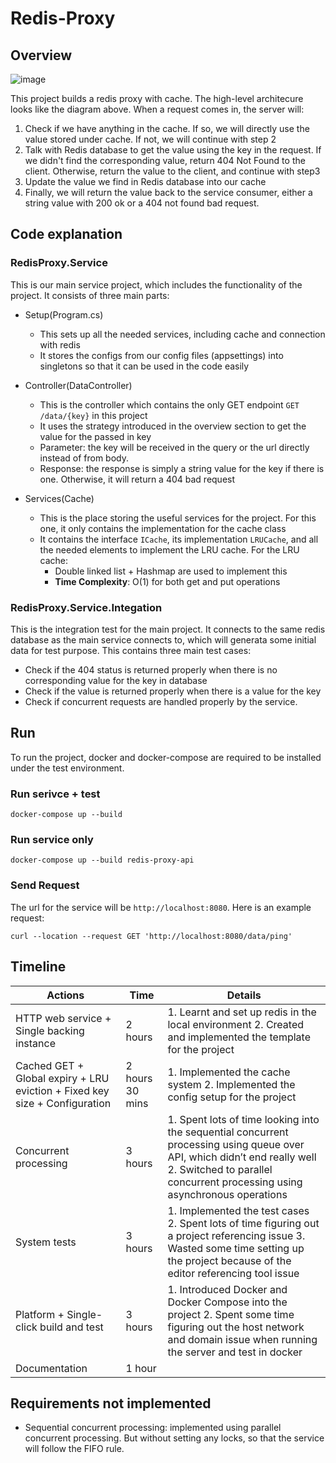 # Redis-Proxy

## Overview
![image](https://user-images.githubusercontent.com/22019482/164131043-ac081232-181f-492e-a195-218e35f8f3f0.png)

This project builds a redis proxy with cache. The high-level architecure looks like the diagram above. When a request comes in, the server will:
  1. Check if we have anything in the cache. If so, we will directly use the value stored under cache. If not, we will continue with step 2
  2. Talk with Redis database to get the value using the key in the request. If we didn't find the corresponding value, return 404 Not Found to the client. Otherwise, return the value to the client, and continue with step3
  3. Update the value we find in Redis database into our cache
  4. Finally, we will return the value back to the service consumer, either a string value with 200 ok or a 404 not found bad request.

## Code explanation

### RedisProxy.Service

This is our main service project, which includes the functionality of the project. It consists of three main parts:
  - Setup(Program.cs)
    - This sets up all the needed services, including cache and connection with redis
    - It stores the configs from our config files (appsettings) into singletons so that it can be used in the code easily 

  - Controller(DataController)
    - This is the controller which contains the only GET endpoint `GET /data/{key}` in this project
    - It uses the strategy introduced in the overview section to get the value for the passed in key
    - Parameter: the key will be received in the query or the url directly instead of from body. 
    - Response: the response is simply a string value for the key if there is one. Otherwise, it will return a 404 bad request
  - Services(Cache)
    - This is the place storing the useful services for the project. For this one, it only contains the implementation for the cache class 
    - It contains the interface `ICache`, its implementation `LRUCache`, and all the needed elements to implement the LRU cache. For the LRU cache:
      - Double linked list + Hashmap are used to implement this
      - **Time Complexity**: O(1) for both get and put operations

### RedisProxy.Service.Integation

This is the integration test for the main project. It connects to the same redis database as the main service connects to, which will generata some initial data for test purpose. This contains three main test cases:
  - Check if the 404 status is returned properly when there is no corresponding value for the key in database
  - Check if the value is returned properly when there is a value for the key
  - Check if concurrent requests are handled properly by the service.

## Run

To run the project, docker and docker-compose are required to be installed under the test environment.

### Run serivce + test

```
docker-compose up --build
```

### Run service only

```
docker-compose up --build redis-proxy-api
```

### Send Request

The url for the service will be `http://localhost:8080`. Here is an example request:
```
curl --location --request GET 'http://localhost:8080/data/ping'
```

## Timeline
| Actions | Time | Details |
| --- | --- | --- |
| HTTP web service + Single backing instance | 2 hours | 1. Learnt and set up redis in the local environment 2. Created and implemented the template for the project |
| Cached GET + Global expiry + LRU eviction + Fixed key size + Configuration | 2 hours 30 mins | 1. Implemented the cache system 2. Implemented the config setup for the project |
| Concurrent processing | 3 hours | 1. Spent lots of time looking into the sequential concurrent processing using queue over API, which didn’t end really well 2. Switched to parallel concurrent processing using asynchronous operations |
| System tests | 3 hours | 1. Implemented the test cases 2. Spent lots of time figuring out a project referencing issue 3. Wasted some time setting up the project because of the editor referencing tool issue |
| Platform + Single-click build and test | 3 hours | 1. Introduced Docker and Docker Compose into the project 2. Spent some time figuring out the host network and domain issue when running the server and test in docker |
| Documentation | 1 hour |  |

## Requirements not implemented

- Sequential concurrent processing: implemented using parallel concurrent processing. But without setting any locks, so that the service will follow the FIFO rule.


